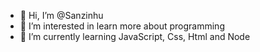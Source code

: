- 👋 Hi, I’m @Sanzinhu
- 👀 I’m interested in learn more about programming
- 🌱 I’m currently learning JavaScript, Css, Html and Node

<!---
Sanzinhu/Sanzinhu is a ✨ special ✨ repository because its `README.md` (this file) appears on your GitHub profile.
You can click the Preview link to take a look at your changes.
--->
